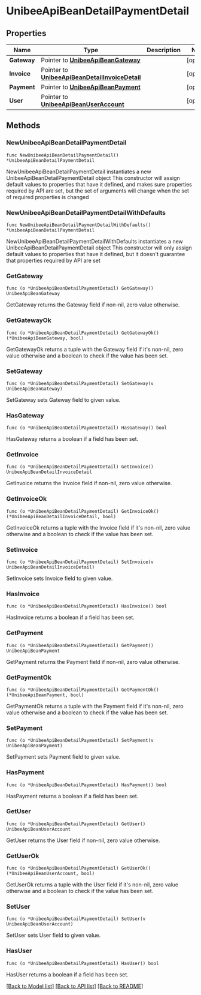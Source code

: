 # UnibeeApiBeanDetailPaymentDetail

## Properties

Name | Type | Description | Notes
------------ | ------------- | ------------- | -------------
**Gateway** | Pointer to [**UnibeeApiBeanGateway**](UnibeeApiBeanGateway.md) |  | [optional] 
**Invoice** | Pointer to [**UnibeeApiBeanDetailInvoiceDetail**](UnibeeApiBeanDetailInvoiceDetail.md) |  | [optional] 
**Payment** | Pointer to [**UnibeeApiBeanPayment**](UnibeeApiBeanPayment.md) |  | [optional] 
**User** | Pointer to [**UnibeeApiBeanUserAccount**](UnibeeApiBeanUserAccount.md) |  | [optional] 

## Methods

### NewUnibeeApiBeanDetailPaymentDetail

`func NewUnibeeApiBeanDetailPaymentDetail() *UnibeeApiBeanDetailPaymentDetail`

NewUnibeeApiBeanDetailPaymentDetail instantiates a new UnibeeApiBeanDetailPaymentDetail object
This constructor will assign default values to properties that have it defined,
and makes sure properties required by API are set, but the set of arguments
will change when the set of required properties is changed

### NewUnibeeApiBeanDetailPaymentDetailWithDefaults

`func NewUnibeeApiBeanDetailPaymentDetailWithDefaults() *UnibeeApiBeanDetailPaymentDetail`

NewUnibeeApiBeanDetailPaymentDetailWithDefaults instantiates a new UnibeeApiBeanDetailPaymentDetail object
This constructor will only assign default values to properties that have it defined,
but it doesn't guarantee that properties required by API are set

### GetGateway

`func (o *UnibeeApiBeanDetailPaymentDetail) GetGateway() UnibeeApiBeanGateway`

GetGateway returns the Gateway field if non-nil, zero value otherwise.

### GetGatewayOk

`func (o *UnibeeApiBeanDetailPaymentDetail) GetGatewayOk() (*UnibeeApiBeanGateway, bool)`

GetGatewayOk returns a tuple with the Gateway field if it's non-nil, zero value otherwise
and a boolean to check if the value has been set.

### SetGateway

`func (o *UnibeeApiBeanDetailPaymentDetail) SetGateway(v UnibeeApiBeanGateway)`

SetGateway sets Gateway field to given value.

### HasGateway

`func (o *UnibeeApiBeanDetailPaymentDetail) HasGateway() bool`

HasGateway returns a boolean if a field has been set.

### GetInvoice

`func (o *UnibeeApiBeanDetailPaymentDetail) GetInvoice() UnibeeApiBeanDetailInvoiceDetail`

GetInvoice returns the Invoice field if non-nil, zero value otherwise.

### GetInvoiceOk

`func (o *UnibeeApiBeanDetailPaymentDetail) GetInvoiceOk() (*UnibeeApiBeanDetailInvoiceDetail, bool)`

GetInvoiceOk returns a tuple with the Invoice field if it's non-nil, zero value otherwise
and a boolean to check if the value has been set.

### SetInvoice

`func (o *UnibeeApiBeanDetailPaymentDetail) SetInvoice(v UnibeeApiBeanDetailInvoiceDetail)`

SetInvoice sets Invoice field to given value.

### HasInvoice

`func (o *UnibeeApiBeanDetailPaymentDetail) HasInvoice() bool`

HasInvoice returns a boolean if a field has been set.

### GetPayment

`func (o *UnibeeApiBeanDetailPaymentDetail) GetPayment() UnibeeApiBeanPayment`

GetPayment returns the Payment field if non-nil, zero value otherwise.

### GetPaymentOk

`func (o *UnibeeApiBeanDetailPaymentDetail) GetPaymentOk() (*UnibeeApiBeanPayment, bool)`

GetPaymentOk returns a tuple with the Payment field if it's non-nil, zero value otherwise
and a boolean to check if the value has been set.

### SetPayment

`func (o *UnibeeApiBeanDetailPaymentDetail) SetPayment(v UnibeeApiBeanPayment)`

SetPayment sets Payment field to given value.

### HasPayment

`func (o *UnibeeApiBeanDetailPaymentDetail) HasPayment() bool`

HasPayment returns a boolean if a field has been set.

### GetUser

`func (o *UnibeeApiBeanDetailPaymentDetail) GetUser() UnibeeApiBeanUserAccount`

GetUser returns the User field if non-nil, zero value otherwise.

### GetUserOk

`func (o *UnibeeApiBeanDetailPaymentDetail) GetUserOk() (*UnibeeApiBeanUserAccount, bool)`

GetUserOk returns a tuple with the User field if it's non-nil, zero value otherwise
and a boolean to check if the value has been set.

### SetUser

`func (o *UnibeeApiBeanDetailPaymentDetail) SetUser(v UnibeeApiBeanUserAccount)`

SetUser sets User field to given value.

### HasUser

`func (o *UnibeeApiBeanDetailPaymentDetail) HasUser() bool`

HasUser returns a boolean if a field has been set.


[[Back to Model list]](../README.md#documentation-for-models) [[Back to API list]](../README.md#documentation-for-api-endpoints) [[Back to README]](../README.md)


